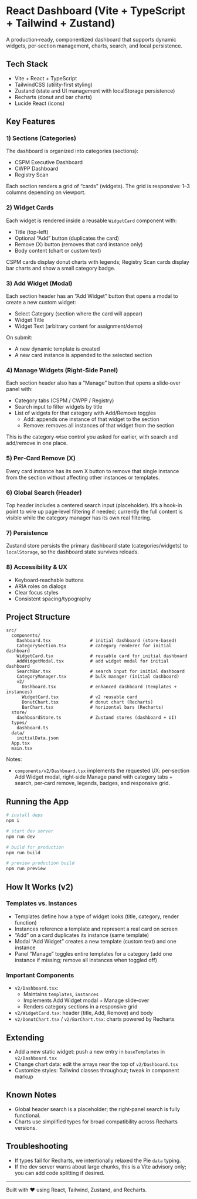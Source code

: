 # React Dashboard (Vite + TypeScript + Tailwind + Zustand)

A production‑ready, componentized dashboard that supports dynamic widgets, per‑section management, charts, search, and local persistence.

## Tech Stack
- Vite + React + TypeScript
- TailwindCSS (utility-first styling)
- Zustand (state and UI management with localStorage persistence)
- Recharts (donut and bar charts)
- Lucide React (icons)

## Key Features

### 1) Sections (Categories)
The dashboard is organized into categories (sections):
- CSPM Executive Dashboard
- CWPP Dashboard
- Registry Scan

Each section renders a grid of “cards” (widgets). The grid is responsive: 1–3 columns depending on viewport.

### 2) Widget Cards
Each widget is rendered inside a reusable `WidgetCard` component with:
- Title (top-left)
- Optional “Add” button (duplicates the card)
- Remove (X) button (removes that card instance only)
- Body content (chart or custom text)

CSPM cards display donut charts with legends; Registry Scan cards display bar charts and show a small category badge.

### 3) Add Widget (Modal)
Each section header has an “Add Widget” button that opens a modal to create a new custom widget:
- Select Category (section where the card will appear)
- Widget Title
- Widget Text (arbitrary content for assignment/demo)

On submit:
- A new dynamic template is created
- A new card instance is appended to the selected section

### 4) Manage Widgets (Right‑Side Panel)
Each section header also has a “Manage” button that opens a slide‑over panel with:
- Category tabs (CSPM / CWPP / Registry)
- Search input to filter widgets by title
- List of widgets for that category with Add/Remove toggles
  - Add: appends one instance of that widget to the section
  - Remove: removes all instances of that widget from the section

This is the category‑wise control you asked for earlier, with search and add/remove in one place.

### 5) Per‑Card Remove (X)
Every card instance has its own X button to remove that single instance from the section without affecting other instances or templates.

### 6) Global Search (Header)
Top header includes a centered search input (placeholder). It’s a hook-in point to wire up page‑level filtering if needed; currently the full content is visible while the category manager has its own real filtering.

### 7) Persistence
Zustand store persists the primary dashboard state (categories/widgets) to `localStorage`, so the dashboard state survives reloads.

### 8) Accessibility & UX
- Keyboard‑reachable buttons
- ARIA roles on dialogs
- Clear focus styles
- Consistent spacing/typography

## Project Structure
```
src/
  components/
    Dashboard.tsx               # initial dashboard (store-based)
    CategorySection.tsx         # category renderer for initial dashboard
    WidgetCard.tsx              # reusable card for initial dashboard
    AddWidgetModal.tsx          # add widget modal for initial dashboard
    SearchBar.tsx               # search input for initial dashboard
    CategoryManager.tsx         # bulk manager (initial dashboard)
    v2/
      Dashboard.tsx             # enhanced dashboard (templates + instances)
      WidgetCard.tsx            # v2 reusable card
      DonutChart.tsx            # donut chart (Recharts)
      BarChart.tsx              # horizontal bars (Recharts)
  store/
    dashboardStore.ts           # Zustand stores (dashboard + UI)
  types/
    dashboard.ts
  data/
    initialData.json
  App.tsx
  main.tsx
```

Notes:
- `components/v2/Dashboard.tsx` implements the requested UX: per‑section Add Widget modal, right‑side Manage panel with category tabs + search, per‑card remove, legends, badges, and responsive grid.

## Running the App
```bash
# install deps
npm i

# start dev server
npm run dev

# build for production
npm run build

# preview production build
npm run preview
```

## How It Works (v2)

### Templates vs. Instances
- Templates define how a type of widget looks (title, category, render function)
- Instances reference a template and represent a real card on screen
- “Add” on a card duplicates its instance (same template)
- Modal “Add Widget” creates a new template (custom text) and one instance
- Panel “Manage” toggles entire templates for a category (add one instance if missing; remove all instances when toggled off)

### Important Components
- `v2/Dashboard.tsx`:
  - Maintains `templates`, `instances`
  - Implements Add Widget modal + Manage slide‑over
  - Renders category sections in a responsive grid
- `v2/WidgetCard.tsx`: header (title, Add, Remove) and body
- `v2/DonutChart.tsx` / `v2/BarChart.tsx`: charts powered by Recharts

## Extending
- Add a new static widget: push a new entry in `baseTemplates` in `v2/Dashboard.tsx`
- Change chart data: edit the arrays near the top of `v2/Dashboard.tsx`
- Customize styles: Tailwind classes throughout; tweak in component markup

## Known Notes
- Global header search is a placeholder; the right‑panel search is fully functional.
- Charts use simplified types for broad compatibility across Recharts versions.

## Troubleshooting
- If types fail for Recharts, we intentionally relaxed the Pie `data` typing.
- If the dev server warns about large chunks, this is a Vite advisory only; you can add code splitting if desired.

---
Built with ❤️ using React, Tailwind, Zustand, and Recharts.
